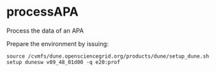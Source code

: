 # processAPA
Process the data of an APA

Prepare the environment by issuing:
```
source /cvmfs/dune.opensciencegrid.org/products/dune/setup_dune.sh
setup dunesw v09_48_01d00 -q e20:prof
```
